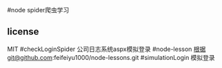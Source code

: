 #node spider爬虫学习
## license 
MIT
	#checkLoginSpider 公司日志系统aspx模拟登录
	#node-lesson 根据git@github.com:feifeiyu1000/node-lessons.git 
	#simulationLogin 模拟登录